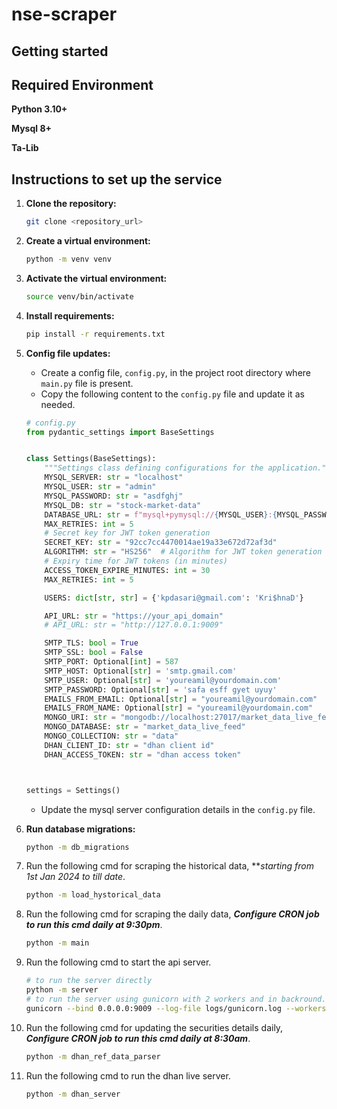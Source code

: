#  nse-scraper



## Getting started

## Required Environment

**Python 3.10+**

**Mysql 8+**

**Ta-Lib**

## Instructions to set up the service

1.  **Clone the repository:**
    ```bash
    git clone <repository_url>
    ```

2.  **Create a virtual environment:**
    ```bash
    python -m venv venv
    ```

3.  **Activate the virtual environment:**
    ```bash
    source venv/bin/activate
    ```

4.  **Install requirements:**
    ```bash
    pip install -r requirements.txt
    ```

5.  **Config file updates:**
    
    - Create a config file, `config.py`, in the project root directory where `main.py` file is present.
    - Copy the following content to the `config.py` file and update it as needed.
   
    ```python
    # config.py
    from pydantic_settings import BaseSettings


    class Settings(BaseSettings):
        """Settings class defining configurations for the application."""
        MYSQL_SERVER: str = "localhost"
        MYSQL_USER: str = "admin"
        MYSQL_PASSWORD: str = "asdfghj"
        MYSQL_DB: str = "stock-market-data"
        DATABASE_URL: str = f"mysql+pymysql://{MYSQL_USER}:{MYSQL_PASSWORD}@{MYSQL_SERVER}/{MYSQL_DB}"
        MAX_RETRIES: int = 5
        # Secret key for JWT token generation
        SECRET_KEY: str = "92cc7cc4470014ae19a33e672d72af3d"
        ALGORITHM: str = "HS256"  # Algorithm for JWT token generation
        # Expiry time for JWT tokens (in minutes)
        ACCESS_TOKEN_EXPIRE_MINUTES: int = 30
        MAX_RETRIES: int = 5

        USERS: dict[str, str] = {'kpdasari@gmail.com': 'Kri$hnaD'}

        API_URL: str = "https://your_api_domain"
        # API_URL: str = "http://127.0.0.1:9009"

        SMTP_TLS: bool = True
        SMTP_SSL: bool = False
        SMTP_PORT: Optional[int] = 587
        SMTP_HOST: Optional[str] = 'smtp.gmail.com'
        SMTP_USER: Optional[str] = 'youreamil@yourdomain.com'
        SMTP_PASSWORD: Optional[str] = 'safa esff gyet uyuy'
        EMAILS_FROM_EMAIL: Optional[str] = "youreamil@yourdomain.com"
        EMAILS_FROM_NAME: Optional[str] = "youreamil@yourdomain.com"
        MONGO_URI: str = "mongodb://localhost:27017/market_data_live_feed"
        MONGO_DATABASE: str = "market_data_live_feed"
        MONGO_COLLECTION: str = "data"
        DHAN_CLIENT_ID: str = "dhan client id"
        DHAN_ACCESS_TOKEN: str = "dhan access token"


    
    settings = Settings()
    ```
    - Update the mysql server configuration details in the `config.py` file.
6.  **Run database migrations:**
    ```bash
    python -m db_migrations
    ```

7.  Run the following cmd for scraping the historical data, ***starting from 1st Jan 2024 to till date*.
    ```bash
    python -m load_hystorical_data
    ```
8.  Run the following cmd for scraping the daily data, ***Configure CRON job to run this cmd daily at 9:30pm***.
    ```bash
    python -m main
    ```
9. Run the following cmd to start the api server.
    ```bash
    # to run the server directly
    python -m server
    # to run the server using gunicorn with 2 workers and in backround.
    gunicorn --bind 0.0.0.0:9009 --log-file logs/gunicorn.log --workers 2 server:app -D
    ```
10. Run the following cmd for updating the  securities details daily, ***Configure CRON job to run this cmd daily at 8:30am***.
    ```bash
    python -m dhan_ref_data_parser
    ```
11. Run the following cmd to run the dhan live server.
    ```bash
    python -m dhan_server
    ```